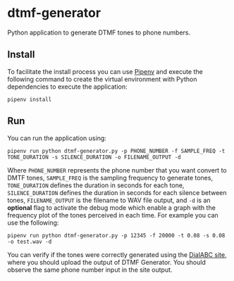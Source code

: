 # dtmf-generator
Python application to generate DTMF tones to phone numbers.

## Install

To facilitate the install process you can use [Pipenv](https://github.com/pypa/pipenv) and execute the following command to create the virtual environment with Python dependencies to execute the application:

```
pipenv install
```

## Run

You can run the application using:

```
pipenv run python dtmf-generator.py -p PHONE_NUMBER -f SAMPLE_FREQ -t TONE_DURATION -s SILENCE_DURATION -o FILENAME_OUTPUT -d
```

Where `PHONE_NUMBER` represents the phone number that you want convert to DMTF tones, `SAMPLE_FREQ` is the sampling frequency to generate tones, `TONE_DURATION` defines the duration in seconds for each tone, `SILENCE_DURATION` defines the duration in seconds for each silence between tones, `FILENAME_OUTPUT` is the filename to WAV file output, and `-d` is an **optional** flag to activate the debug mode which enable a graph with the frequency plot of the tones perceived in each time. For example you can use the following:

```
pipenv run python dtmf-generator.py -p 12345 -f 20000 -t 0.08 -s 0.08 -o test.wav -d
```

You can verify if the tones were correctly generated using the [DialABC site](http://dialabc.com/sound/detect/index.html), where you should upload the output of DTMF Generator. You should observe the same phone number input in the site output.
